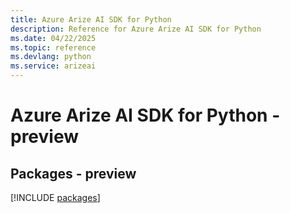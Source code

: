 ```yaml
---
title: Azure Arize AI SDK for Python
description: Reference for Azure Arize AI SDK for Python
ms.date: 04/22/2025
ms.topic: reference
ms.devlang: python
ms.service: arizeai
---
```

# Azure Arize AI SDK for Python - preview
## Packages - preview
[!INCLUDE [packages](arize-ai-index.md)]